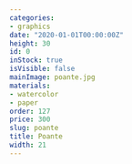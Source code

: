 ```yaml
---
categories:
- graphics
date: "2020-01-01T00:00:00Z"
height: 30
id: 0
inStock: true
isVisible: false
mainImage: poante.jpg
materials:
- watercolor
- paper
order: 127
price: 300
slug: poante
title: Poante
width: 21
---
```


